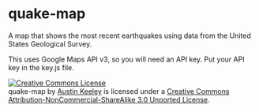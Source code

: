 quake-map
=========

A map that shows the most recent earthquakes using data from the United States Geological Survey.

This uses Google Maps API v3, so you will need an API key.  Put your API key in the key.js file.


<a rel="license" href="http://creativecommons.org/licenses/by-nc-sa/3.0/deed.en_US"><img alt="Creative Commons License" style="border-width:0" src="http://i.creativecommons.org/l/by-nc-sa/3.0/88x31.png" /></a><br /><span xmlns:dct="http://purl.org/dc/terms/" property="dct:title">quake-map</span> by <a xmlns:cc="http://creativecommons.org/ns#" href="http://www.espressoninja.com" property="cc:attributionName" rel="cc:attributionURL">Austin Keeley</a> is licensed under a <a rel="license" href="http://creativecommons.org/licenses/by-nc-sa/3.0/deed.en_US">Creative Commons Attribution-NonCommercial-ShareAlike 3.0 Unported License</a>.
